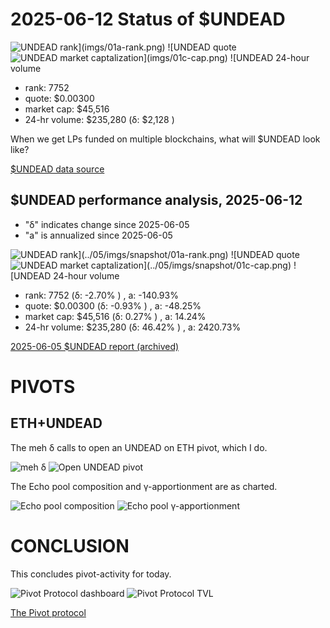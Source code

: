 # 2025-06-12 Status of $UNDEAD 

![$UNDEAD rank](imgs/01a-rank.png) 
![$UNDEAD quote](imgs/01b-quote.png) 
![$UNDEAD market captalization](imgs/01c-cap.png) 
![$UNDEAD 24-hour volume](imgs/01d-vol.png) 

* rank: 7752 
* quote: $0.00300 
* market cap: $45,516 
* 24-hr volume: $235,280 (δ: $2,128 ) 

When we get LPs funded on multiple blockchains, what will $UNDEAD look like? 

[$UNDEAD data source](https://www.coingecko.com/en/coins/undead-blocks) 
## $UNDEAD performance analysis, 2025-06-12 

* "δ" indicates change since 2025-06-05 
* "a" is annualized since 2025-06-05 

![$UNDEAD rank](../05/imgs/snapshot/01a-rank.png) 
![$UNDEAD quote](../05/imgs/snapshot/01b-quote.png) 
![$UNDEAD market captalization](../05/imgs/snapshot/01c-cap.png) 
![$UNDEAD 24-hour volume](../05/imgs/snapshot/01d-vol.png) 

* rank: 7752 (δ: -2.70% ) , a: -140.93% 
* quote: $0.00300 (δ: -0.93% ) , a: -48.25% 
* market cap: $45,516 (δ: 0.27% ) , a: 14.24% 
* 24-hr volume: $235,280 (δ: 46.42% ) , a: 2420.73% 

[2025-06-05 $UNDEAD report (archived)](https://github.com/pivoteur/biz/tree/main/blog/2025/06/05) 
# PIVOTS 

## ETH+UNDEAD 

The meh δ calls to open an UNDEAD on ETH pivot, which I do. 

![meh δ](imgs/02a-meh.png) 
![Open UNDEAD pivot](imgs/02b-open-undead-pivot.png) 

The Echo pool composition and γ-apportionment are as charted. 

![Echo pool composition](imgs/03a-comp.png) 
![Echo pool γ-apportionment](imgs/03b-apport.png) 
# CONCLUSION 

This concludes pivot-activity for today. 

![Pivot Protocol dashboard](imgs/04a-dash.png) 
![Pivot Protocol TVL](imgs/04b-tvl.png) 

[The Pivot protocol](https://pivoteur.github.io/#) 
